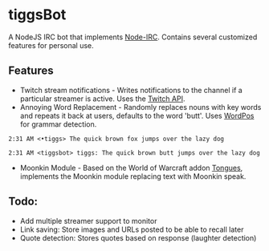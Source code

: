 # tiggsBot

A NodeJS IRC bot that implements [Node-IRC](https://github.com/martynsmith/node-irc). Contains several customized features for personal use. 

## Features
+ Twitch stream notifications - Writes notifications to the channel if a particular streamer is active. Uses the [Twitch API](https://github.com/justintv/Twitch-API).
+ Annoying Word Replacement - Randomly replaces nouns with key words and repeats it back at users, defaults to the word 'butt'. Uses [WordPos](https://github.com/moos/wordpos) for grammar detection.

`2:31 AM <•tiggs> The quick brown fox jumps over the lazy dog`

`2:31 AM <tiggsbot> tiggs: The quick brown butt jumps over the lazy dog`

+ Moonkin Module - Based on the World of Warcraft addon [Tongues](http://www.curse.com/addons/wow/tongues), implements the Moonkin module replacing text with Moonkin speak.


## Todo:
+ Add multiple streamer support to monitor
+ Link saving: Store images and URLs posted to be able to recall later
+ Quote detection: Stores quotes based on response (laughter detection)
